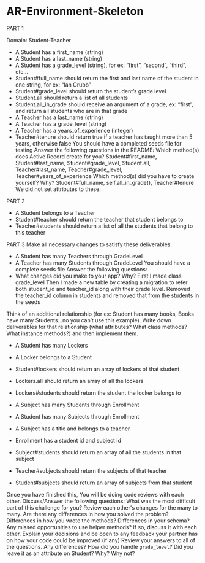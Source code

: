 # AR-Environment-Skeleton


 PART 1

Domain: Student-Teacher
- A Student has a first_name (string)
- A Student has a last_name (string)
- A Student has a grade_level (string), for ex: “first”, “second”, “third”, etc...
- Student#full_name should return the first and last name of the student in one string, for ex: “Ian Grubb”
- Student#grade_level should return the student’s grade level
- Student.all should return a list of all students
- Student.all_in_grade should receive an argument of a grade, ex: “first”, and return all students who are in that grade
- A Teacher has a last_name (string)
- A Teacher has a grade_level (string)
- A Teacher has a years_of_experience (integer)
- Teacher#tenure should return true if a teacher has taught more than 5 years, otherwise false
You should have a completed seeds file for testing
Answer the following questions in the README:
Which method(s) does Active Record create for you?
    Student#first_name, Student#last_name, Student#grade_level, Student.all, Teacher#last_name, Teacher#grade_level, Teacher#years_of_experience
Which method(s) did you have to create yourself? Why?
    Student#full_name, self.all_in_grade(), Teacher#tenure
    We did not set attributes to these.


PART 2
- A Student belongs to a Teacher
- Student#teacher should return the teacher that student belongs to
- Teacher#students should return a list of all the students that belong to this teacher

PART 3
Make all necessary changes to satisfy these deliverables: 
- A Student has many Teachers through GradeLevel
- A Teacher has many Students through GradeLevel
You should have a complete seeds file 
Answer the following questions:
- What changes did you make to your app? Why? 
    First I made class grade_level
    Then I made a new table by creating a migration to refer both student_id and teacher_id along with their grade level. 
    Removed the teacher_id column in students and removed that from the students in the seeds

Think of an additional relationship (for ex: Student has many books, Books have many Students…no you can’t use this example). Write down deliverables for that relationship (what attributes? What class methods? What instance methods?) and then implement them.

- A Student has many Lockers
- A Locker belongs to a Student
- Student#lockers should return an array of lockers of that student
- Lockers.all should return an array of all the lockers
- Lockers#students should return the student the locker belongs to

- A Subject has many Students through Enrollment
- A Student has many Subjects through Enrollment
- A Subject has a title and belongs to a teacher
- Enrollment has a student id and subject id
- Subject#students should return an array of all the students in that subject
- Teacher#subjects should return the subjects of that teacher
- Student#subjects should return an array of subjects from that student

Once you have finished this, You will be doing code reviews with each other.
Discuss/Answer the following questions: 
What was the most difficult part of this challenge for you? 
Review each other's changes for the many to many. Are there any differences in how you solved the problem? Differences in how you wrote the methods? Differences in your schema? Any missed opportunities to use helper methods? If so, discuss it with each other. Explain your decisions and be open to any feedback your partner has on how your code could be improved (if any) 
Review your answers to all of the questions. Any differences? 
How did you handle `grade_level`? Did you leave it as an attribute on Student? Why? Why not?